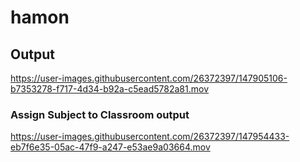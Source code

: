 # hamon


## Output




https://user-images.githubusercontent.com/26372397/147905106-b7353278-f717-4d34-b92a-c5ead5782a81.mov

### Assign Subject to Classroom output



https://user-images.githubusercontent.com/26372397/147954433-eb7f6e35-05ac-47f9-a247-e53ae9a03664.mov

